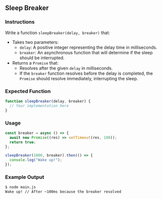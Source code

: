 ## Sleep Breaker

### Instructions

Write a function `sleepBreaker(delay, breaker)` that:

- Takes two parameters:
  - `delay`: A positive integer representing the delay time in milliseconds.
  - `breaker`: An asynchronous function that will determine if the sleep should be interrupted.
- Returns a `Promise` that:
  - Resolves after the given `delay` in milliseconds.
  - If the `breaker` function resolves before the delay is completed, the `Promise` should resolve immediately, interrupting the sleep.

### Expected Function

```js
function sleepBreaker(delay, breaker) {
  // Your implementation here
}
```

### Usage

```js
const breaker = async () => {
  await new Promise((res) => setTimeout(res, 100));
  return true;
};

sleepBreaker(1000, breaker).then(() => {
  console.log("Wake up!");
});
```

### Example Output

```sh
$ node main.js
Wake up! // After ~100ms because the breaker resolved
```